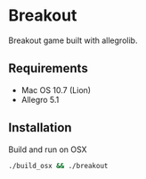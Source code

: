 # Breakout

Breakout game built with allegrolib.

## Requirements
- Mac OS 10.7 (Lion)
- Allegro 5.1

## Installation

Build and run on OSX
```bash
./build_osx && ./breakout
``` 
